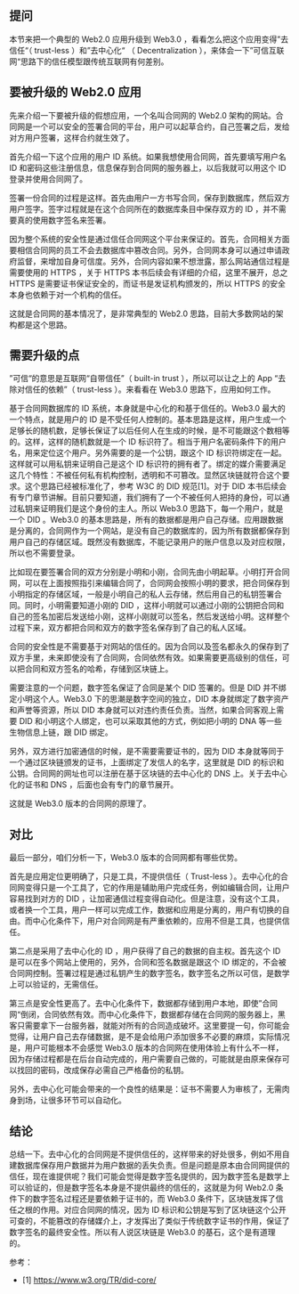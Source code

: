 ## 提问

本节来把一个典型的 Web2.0 应用升级到 Web3.0 ，看看怎么把这个应用变得”去信任“（ trust-less ）和”去中心化“ （ Decentralization ），来体会一下”可信互联网“思路下的信任模型跟传统互联网有何差别。

## 要被升级的 Web2.0 应用

先来介绍一下要被升级的假想应用，一个名叫合同网的 Web2.0 架构的网站。合同网是一个可以安全的签署合同的平台，用户可以起草合约，自己签署之后，发给对方用户签署，这样合约就生效了。

首先介绍一下这个应用的用户 ID 系统。如果我想使用合同网，首先要填写用户名 ID 和密码这些注册信息，信息保存到合同网的服务器上，以后我就可以用这个 ID 登录并使用合同网了。

签署一份合同的过程是这样。首先由用户一方书写合同，保存到数据库，然后双方用户签字。签字过程就是在这个合同所在的数据库条目中保存双方的 ID ，并不需要真的使用数字签名来签署。

因为整个系统的安全性是通过信任合同网这个平台来保证的。首先，合同相关方面要相信合同网的员工不会去数据库中篡改合同。另外，合同网本身可以通过申请政府监督，来增加自身可信度。另外，合同内容如果不想泄露，那么网站通信过程是需要使用的 HTTPS ，关于 HTTPS 本书后续会有详细的介绍，这里不展开，总之 HTTPS 是需要证书保证安全的，而证书是发证机构颁发的，所以 HTTPS 的安全本身也依赖于对一个机构的信任。

这就是合同网的基本情况了，是非常典型的 Web2.0 思路，目前大多数网站的架构都是这个思路。

## 需要升级的点

”可信“的意思是互联网“自带信任”（ built-in trust ），所以可以让之上的 App “去除对信任的依赖”（ trust-less ）。来看看在 Web3.0 思路下，应用如何工作。

基于合同网数据库的 ID 系统，本身就是中心化的和基于信任的。Web3.0 最大的一个特点，就是用户的 ID 是不受任何人控制的。基本思路是这样，用户生成一个足够长的随机数，足够长保证了以后任何人在生成的时候，是不可能跟这个数相等的。这样，这样的随机数就是一个 ID 标识符了。相当于用户名密码条件下的用户名，用来定位这个用户。另外需要的是一个公钥，跟这个 ID 标识符绑定在一起。这样就可以用私钥来证明自己是这个 ID 标识符的拥有者了。绑定的媒介需要满足这几个特性：不被任何私有机构控制，透明和不可篡改。显然区块链就符合这个要求。这个思路已经被标准化了，参考 W3C 的 DID 规范[1]。对于 DID 本书后续会有专门章节讲解。目前只要知道，我们拥有了一个不被任何人把持的身份，可以通过私钥来证明我们是这个身份的主人。所以 Web3.0 思路下，每一个用户，就是一个 DID 。Web3.0 的基本思路是，所有的数据都是用户自己存储。应用跟数据是分离的，合同网作为一个网站，是没有自己的数据库的，因为所有数据都保存到用户自己的存储区域。既然没有数据库，不能记录用户的账户信息以及对应权限，所以也不需要登录。

比如现在要签署合同的双方分别是小明和小刚，合同先由小明起草。小明打开合同网，可以在上面按照指引来编辑合同了，合同网会按照小明的要求，把合同保存到小明指定的存储区域，一般是小明自己的私人云存储，然后用自己的私钥签署合同。同时，小明需要知道小刚的 DID ，这样小明就可以通过小刚的公钥把合同和自己的签名加密后发送给小刚，这样小刚就可以签名，然后发送给小明。这样整个过程下来，双方都把合同和双方的数字签名保存到了自己的私人区域。

合同的安全性是不需要基于对网站的信任的。因为合同以及签名都永久的保存到了双方手里，未来即使没有了合同网，合同依然有效。如果需要更高级别的信任，可以把合同和双方签名的哈希，存储到区块链上。

需要注意的一个问题，数字签名保证了合同是某个 DID 签署的。但是 DID 并不绑定小明这个人。Web3.0 下的思潮是数字空间的独立，DID 本身就绑定了数字资产和声誉等资源，所以 DID 本身就可以对违约责任负责。当然，如果合同客观上需要 DID 和小明这个人绑定，也可以采取其他的方式，例如把小明的 DNA 等一些生物信息上链，跟 DID 绑定。

另外，双方进行加密通信的时候，是不需要需要证书的，因为 DID 本身就等同于一个通过区块链颁发的证书，上面绑定了发信人的名字，这里就是 DID 的标识和公钥。合同网的网址也可以注册在基于区块链的去中心化的 DNS 上。关于去中心化的证书和 DNS ，后面也会有专门的章节展开。

这就是 Web3.0 版本的合同网的原理了。

## 对比

最后一部分，咱们分析一下，Web3.0 版本的合同网都有哪些优势。

首先是应用定位更明确了，只是工具，不提供信任（ Trust-less ）。去中心化的合同网变得只是一个工具了，它的作用是辅助用户完成任务，例如编辑合同，让用户容易找到对方的 DID ，让加密通信过程变得自动化。但是注意，没有这个工具，或者换一个工具，用户一样可以完成工作，数据和应用是分离的，用户有切换的自由。而中心化条件下，用户对合同网是有严重依赖的，应用不但是工具，也提供信任。

第二点是采用了去中心化的 ID ，用户获得了自己的数据的自主权。首先这个 ID 是可以在多个网站上使用的，另外，合同和签名数据是跟这个 ID 绑定的，不会被合同网控制。签署过程是通过私钥产生的数字签名，数字签名之所以可信，是数学上可以验证的，无需信任。

第三点是安全性更高了。去中心化条件下，数据都存储到用户本地，即使”合同网“倒闭，合同依然有效。而中心化条件下，数据都存储在合同网的服务器上，黑客只需要拿下一台服务器，就能对所有的合同造成破坏。这里要提一句，你可能会觉得，让用户自己去存储数据，是不是会给用户添加很多不必要的麻烦，实际情况是，用户可能根本不会感觉 Web3.0 版本的合同网在使用体验上有什么不一样，因为存储过程都是在后台自动完成的，用户需要自己做的，可能就是由原来保存可以找回的密码，改成保存必需自己严格备份的私钥。

另外，去中心化可能会带来的一个良性的结果是：证书不需要人为审核了，无需肉身到场，让很多环节可以自动化。

## 结论

总结一下。去中心化的合同网是不提供信任的，这样带来的好处很多，例如不用自建数据库保存用户数据并为用户数据的丢失负责。但是问题是原本由合同网提供的信任，现在谁提供呢？我们可能会觉得是数字签名提供的，因为数字签名是数学上可以验证的，但是数字签名本身是不提供最终的信任的，这就是为何 Web2.0 条件下的数字签名过程还是要依赖于证书的，而 Web3.0 条件下，区块链发挥了信任之根的作用。对应合同网的情况，因为 ID 标识和公钥是写到了区块链这个公开可查的，不能篡改的存储媒介上，才发挥出了类似于传统数字证书的作用，保证了数字签名的最终安全性。所以有人说区块链是 Web3.0 的基石，这个是有道理的。

参考：

- [1] https://www.w3.org/TR/did-core/
